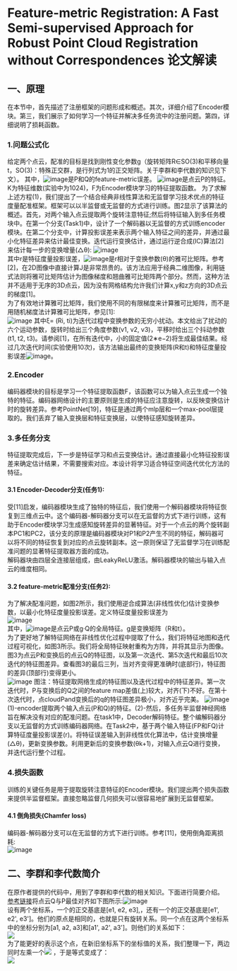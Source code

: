 # Feature-metric Registration: A Fast Semi-supervised Approach for Robust Point Cloud Registration without Correspondences 论文解读  

## 一、原理  
在本节中，首先描述了注册框架的问题形成和概述。其次，详细介绍了Encoder模块。第三，我们展示了如何学习一个特征并解决多任务流中的注册问题。第四，详细说明了损耗函数。  
### 1.问题公式化  
给定两个点云，配准的目标是找到刚性变化参数g（旋转矩阵R∈SO(3)和平移向量t，SO(3)：特殊正交群，是行列式为1的正交矩阵。关于李群和李代数的知识见下文）。
其中，![image](https://user-images.githubusercontent.com/74122331/138547372-fba3e0aa-1226-4309-a3c3-826354e1d24f.png)是P和Q的feature-metric误差。
![image](https://user-images.githubusercontent.com/74122331/138547398-da3233db-587f-45ef-84b7-58a8914f16f7.png)是点云P的特征。K为特征维数(实验中为1024)，F为Encoder模块学习的特征提取函数。
为了求解上述方程(1)，我们提出了一个结合经典非线性算法和无监督学习技术优点的特征度量配准框架。框架可以以半监督或无监督的方式进行训练。图2显示了该算法的概述。首先，对两个输入点云提取两个旋转注意特征;然后将特征输入到多任务模块中。在第一个分支(Task1)中，设计了一个解码器以无监督的方式训练encoder模块。在第二个分支中，计算投影误差来表示两个输入特征之间的差异，并通过最小化特征差异来估计最佳变换。迭代运行变换估计，通过运行逆合成(IC)算法[2]来估计每一步的变换增量(△θ):
![image](https://user-images.githubusercontent.com/74122331/138547440-0fd4bd99-9b57-4f49-ac59-375c57fdbe21.png)  
其中r是特征度量投影误差，![image](https://user-images.githubusercontent.com/74122331/138547456-88a92a7d-b4ad-4f28-9c6d-bbcf30b69c01.png)是r相对于变换参数(θ)的雅可比矩阵。参考[2]，在2D图像中直接计算J是非常昂贵的。该方法应用于经典二维图像，利用链式法则将雅可比矩阵估计为图像梯度和翘曲雅可比矩阵两个部分。然而，这种方法并不适用于无序的3D点云，因为没有网格结构允许我们计算x,y和z方向的3D点云的梯度[1]。  
为了有效地计算雅可比矩阵，我们使用不同的有限梯度来计算雅可比矩阵，而不是用随机梯度法计算雅可比矩阵，参见[1]:  
![image](https://user-images.githubusercontent.com/74122331/138547465-1c16bd42-332a-4d20-927c-356f8b6ea445.png)
其中ξ= (Ri, ti)为迭代过程中变换参数的无穷小扰动。本文给出了扰动的六个运动参数，旋转时给出三个角度参数(v1, v2, v3)，平移时给出三个抖动参数(t1, t2, t3)。请参阅[1]，在所有迭代中，小的固定值(2∗e−2)将生成最佳结果。经过几次迭代时间(实验使用10次)，该方法输出最终的变换矩阵(R和t)和特征度量投影误差![image](https://user-images.githubusercontent.com/74122331/138547488-8f56b885-93c3-4da4-9464-2c688a8dab92.png)。  
### 2.Encoder  
编码器模块的目标是学习一个特征提取函数F，该函数可以为输入点云生成一个独特的特征。编码器网络设计的主要原则是生成的特征应注意旋转，以反映变换估计时的旋转差异。参考PointNet[19]，特征是通过两个mlp层和一个max-pool层提取的。我们丢弃了输入变换层和特征变换层，以使特征感知旋转差异。  
### 3.多任务分支  
特征提取完成后，下一步是特征学习和点云变换估计。通过直接最小化特征投影误差来确定估计结果，不需要搜索对应。本设计将学习适合特征空间迭代优化方法的特征。  
#### 3.1 Encoder-Decoder分支(任务1):    
受[11]启发，编码器模块生成了独特的特征后，我们使用一个解码器模块将特征恢复到三维点云中。这个编码器-解码器分支可以在无监督的方式下进行训练，这有助于Encoder模块学习生成感知旋转差异的显著特征。对于一个点云的两个旋转副本PC1和PC2，该分支的原理是编码器模块对P1和P2产生不同的特征，解码器可以将不同的特征恢复到对应的点云旋转副本。这一原则保证了无监督学习在训练配准问题的显著特征提取器方面的成功。  
解码器块由四层全连接层组成，由LeakyReLU激活。解码器模块的输出与输入点云的维度相同。  
#### 3.2 feature-metric配准分支(任务2):  
为了解决配准问题，如图2所示，我们使用逆合成算法(非线性优化)估计变换参数，以最小化特征度量投影误差。定义特征度量投影误差为  
![image](https://user-images.githubusercontent.com/74122331/138547726-1df555e0-505c-43e2-92a0-c07e761ad008.png)  
其中，![image](https://user-images.githubusercontent.com/74122331/138547730-dd7b8cfb-1063-45a3-b169-da32244c8c02.png)是点云P或g·Q的全局特征。g是变换矩阵（R和t）。  
为了更好地了解特征网络在非线性优化过程中提取了什么，我们将特征地图和迭代过程可视化，如图3所示。我们将全局特征映射重构为方阵，并将其显示为图像。图3为点云P和变换后的点云Q的特征图，以及第一次迭代、第5次迭代和最后10次迭代的特征图差异。查看图3的最后三列，当对齐变得更准确时(底部行)，特征图的差异(顶部行)变得更小。  
 ![image](https://user-images.githubusercontent.com/74122331/138547922-dcafba19-b744-4aed-b2ce-2c63eb850806.png)
图注：特征提取网络生成的特征图以及迭代过程中的特征差异。第一次迭代时，P与变换后的Q之间的feature map差值(上)较大，对齐(下)不好。在第十次迭代时，点cloudPand变换后的q的特征图差异极小，对齐近乎完美。 
![image](https://user-images.githubusercontent.com/74122331/138551272-7a23fb0e-107d-4a82-9315-8a3530f5ac1d.png)  
(1)-encoder提取两个输入点云(P和Q)的特征。(2)-然后，多任务半监督神经网络旨在解决没有对应的配准问题。在task1中，Decoder解码特征。整个编解码器分支以无监督的方式训练编码器网络。在Task2中，基于两个输入特征(FP和FQ)计算特征度量投影误差(r)。将特征误差输入到非线性优化算法中，估计变换增量(△θ)，更新变换参数。利用更新后的变换参数(θk+1)，对输入点云Q进行变换，并迭代运行整个过程。  
### 4.损失函数  
训练的关键任务是用于提取旋转注意特征的Encoder模块。我们提出两个损失函数来提供半监督框架。直接忽略监督几何损失可以很容易地扩展到无监督框架。  
#### 4.1 倒角损失(Chamfer loss)  
编码器-解码器分支可以在无监督的方式下进行训练。参考[11]，使用倒角距离损耗:  
![image](https://user-images.githubusercontent.com/74122331/138548048-0ef87b90-83fb-4f79-ab3a-cb08cc6092ae.png)  


## 二、李群和李代数简介  
在原作者提供的代码中，用到了李群和李代数的相关知识。下面进行简要介绍。  
[参考链接](https://zhuanlan.zhihu.com/p/358455662)将点云Q与P最佳对齐如下图所示:![image](https://user-images.githubusercontent.com/74122331/138546569-89b72dfd-57b8-4bff-82d8-cd353db6a425.png)  
设有两个坐标系，一个的正交基底是[e1, e2, e3],，还有一个的正交基底是[e1', e2', e3']。他们的原点是相同的，也就是只有旋转关系。同一个点在这两个坐标系中的坐标分别为[a1, a2, a3]和[a1', a2', a3']。则他们的关系如下：  
![](https://www.zhihu.com/equation?tex=+%5Be_1%2Ce_2%2Ce_3%5D+%5Cleft+%5B+%5Cbegin%7Bmatrix%7D+a_1%5C%5C+a_2%5C%5C+a_3+%5Cend%7Bmatrix%7D+%5Cright+%5D+%3D+%5Be_1%5E%7B%27%7D%2Ce_2%5E%7B%27%7D%2Ce_3%5E%7B%27%7D%5D+%5Cleft+%5B+%5Cbegin%7Bmatrix%7D+a_1%5E%7B%27%7D%5C%5C+a_2%5E%7B%27%7D%5C%5C+a_3%5E%7B%27%7D+%5Cend%7Bmatrix%7D+%5Cright+%5D+)  
为了能更好的表示这个点，在新旧坐标系下的坐标值的关系，我们整理一下，两边同时左乘一个![](https://www.zhihu.com/equation?tex=%5Be_1%5ET%2Ce_2%5ET%2Ce_3%5ET%5D%5ET) ，于是等式变成了：  
![](https://www.zhihu.com/equation?tex=+%5Cleft+%5B+%5Cbegin%7Bmatrix%7D+a_1%5C%5C+a_2%5C%5C+a_3+%5Cend%7Bmatrix%7D+%5Cright+%5D+%3D%5Cbegin%7Bbmatrix%7D+e_1%5ETe_1%5E%7B%27%7D+%26+e_1%5ETe_2%5E%7B%27%7D++%26+e_1%5ETe_3%5E%7B%27%7D+%5C%5C++e_2%5ETe_1%5E%7B%27%7D+%26+e_2%5ETe_2%5E%7B%27%7D++%26+e_2%5ETe_3%5E%7B%27%7D+%5C%5C++e_3%5ETe_1%5E%7B%27%7D+%26+e_3%5ETe_2%5E%7B%27%7D++%26+e_3%5ETe_3%5E%7B%27%7D++%5Cend%7Bbmatrix%7D+%5Cleft+%5B+%5Cbegin%7Bmatrix%7D+a_1%5E%7B%27%7D%5C%5C+a_2%5E%7B%27%7D%5C%5C+a_3%5E%7B%27%7D+%5Cend%7Bmatrix%7D+%5Cright+%5D+)  
